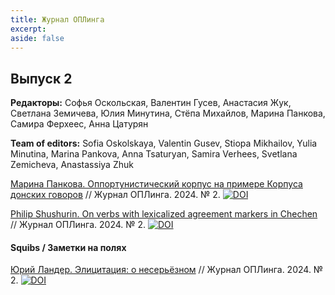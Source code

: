 ```yaml
---
title: Журнал ОПЛинга
excerpt: 
aside: false
---
```


## Выпуск 2

**Редакторы:** Софья Оскольская, Валентин Гусев, Анастасия Жук, Светлана Земичева, Юлия Минутина, Стёпа Михайлов, Марина Панкова, Самира Ферхеес, Анна Цатурян

**Team of editors:** Sofia Oskolskaya, Valentin Gusev, Stiopa Mikhailov, Yulia Minutina, Marina Pankova, Anna Tsaturyan, Samira Verhees, Svetlana Zemicheva, Anastassiya Zhuk

[Марина Панкова. Оппортунистический корпус на примере Корпуса донских говоров](/02-pankova.html/) // Журнал ОПЛинга. 2024. № 2.
[![DOI](https://zenodo.org/badge/DOI/10.5281/zenodo.11189804.svg)](https://doi.org/10.5281/zenodo.11189804)

[Philip Shushurin. On verbs with lexicalized agreement markers in Chechen](/02-shushurin.html/) // Журнал ОПЛинга. 2024. № 2.
[![DOI](https://zenodo.org/badge/DOI/10.5281/zenodo.14549333.svg)](https://doi.org/10.5281/zenodo.14549333)

#### Squibs / Заметки на полях

[Юрий Ландер. Элицитация: о несерьёзном](/02-lander.html/) // Журнал ОПЛинга. 2024. № 2.
[![DOI](https://zenodo.org/badge/DOI/10.5281/zenodo.14569164.svg)](https://doi.org/10.5281/zenodo.14569164)




